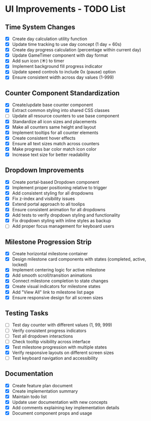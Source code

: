 # UI Improvements - TODO List

## Time System Changes

- [x] Create day calculation utility function
- [x] Update time tracking to use day concept (1 day = 60s)
- [x] Create day progress calculation (percentage within current day)
- [x] Update GameTimer component with day format
- [x] Add sun icon (☀︎) to timer
- [x] Implement background fill progress indicator
- [x] Update speed controls to include 0x (pause) option
- [x] Ensure consistent width across day values (1-999)

## Counter Component Standardization

- [x] Create/update base counter component
- [x] Extract common styling into shared CSS classes
- [ ] Update all resource counters to use base component
- [x] Standardize all icon sizes and placements
- [x] Make all counters same height and layout
- [x] Implement tooltips for all counter elements
- [x] Create consistent hover effects
- [x] Ensure all text sizes match across counters
- [x] Make progress bar color match icon color
- [x] Increase text size for better readability

## Dropdown Improvements

- [x] Create portal-based Dropdown component
- [x] Implement proper positioning relative to trigger
- [x] Add consistent styling for all dropdowns
- [x] Fix z-index and visibility issues
- [x] Extend portal approach to all toolips
- [x] Ensure consistent animation for all dropdowns
- [x] Add tests to verify dropdown styling and functionality
- [x] Fix dropdown styling with inline styles as backup
- [ ] Add proper focus management for keyboard users

## Milestone Progression Strip

- [x] Create horizontal milestone container
- [x] Design milestone card components with states (completed, active, locked)
- [x] Implement centering logic for active milestone
- [x] Add smooth scroll/transition animations
- [x] Connect milestone completion to state changes
- [x] Create visual indicators for milestone states
- [x] Add "View All" link to milestone list page
- [x] Ensure responsive design for all screen sizes

## Testing Tasks

- [ ] Test day counter with different values (1, 99, 999)
- [ ] Verify consistent progress indicators
- [ ] Test all dropdown interactions
- [ ] Check tooltip visibility across interface
- [x] Test milestone progression with multiple states
- [x] Verify responsive layouts on different screen sizes
- [ ] Test keyboard navigation and accessibility

## Documentation

- [x] Create feature plan document
- [x] Create implementation summary
- [x] Maintain todo list
- [x] Update user documentation with new concepts
- [x] Add comments explaining key implementation details
- [x] Document component props and usage
